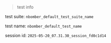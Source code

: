 > test info



test suite: `nbomber_default_test_suite_name`

test name: `nbomber_default_test_name`

session id: `2025-05-20_07.31.30_session_fd0c1d14`


